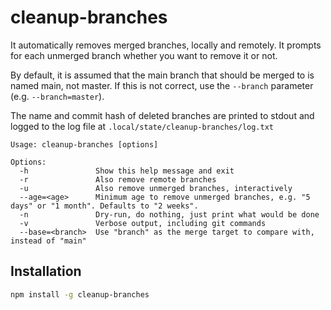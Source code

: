 # cleanup-branches

It automatically removes merged branches, locally and remotely. It prompts for each unmerged branch whether you want to remove it or not.

By default, it is assumed that the main branch that should be merged to is named main, not master. If this is not correct, use the `--branch` parameter (e.g. `--branch=master`).

The name and commit hash of deleted branches are printed to stdout and logged to the log file at `.local/state/cleanup-branches/log.txt`

```text
Usage: cleanup-branches [options]

Options:
  -h               Show this help message and exit
  -r               Also remove remote branches
  -u               Also remove unmerged branches, interactively
  --age=<age>      Minimum age to remove unmerged branches, e.g. "5 days" or "1 month". Defaults to "2 weeks".
  -n               Dry-run, do nothing, just print what would be done
  -v               Verbose output, including git commands
  --base=<branch>  Use "branch" as the merge target to compare with, instead of "main"
```

## Installation

```bash
npm install -g cleanup-branches
```
